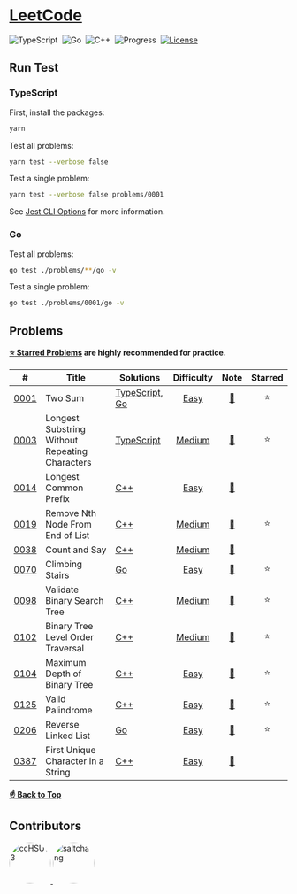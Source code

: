 # [LeetCode](https://leetcode.com/problemset/all)

![TypeScript](https://img.shields.io/badge/language-TypeScript-3178c6)&nbsp;
![Go](https://img.shields.io/badge/language-Go-007d9c)&nbsp;
![C++](https://img.shields.io/badge/language-C++-004283)&nbsp;
![Progress](https://img.shields.io/badge/progess-12%20%2F%202082-sucess)&nbsp;
[![License](https://img.shields.io/badge/license-MIT-a31f34)](./LICENSE)

## Run Test

### TypeScript

First, install the packages:

```bash
yarn
```

Test all problems:

```bash
yarn test --verbose false
```

Test a single problem:

```bash
yarn test --verbose false problems/0001
```

See [Jest CLI Options](https://jestjs.io/docs/cli#--verbose) for more information.

### Go

Test all problems:

```bash
go test ./problems/**/go -v
```

Test a single problem:

```bash
go test ./problems/0001/go -v
```

## Problems

**[:star: Starred Problems](https://leetcode.com/list/xoqag3yj) are highly recommended for practice.**

|   #    | Title                                          | Solutions                            | Difficulty |        Note         | Starred |
|:------:|------------------------------------------------|--------------------------------------|:----------:|:-------------------:|:-------:|
| [0001] | Two Sum                                        | [TypeScript][0001_ts], [Go][0001_go] |   [Easy]   | [:memo:][0001_note] | :star:  |
| [0003] | Longest Substring Without Repeating Characters | [TypeScript][0003_ts]                |  [Medium]  | [:memo:][0003_note] | :star:  |
| [0014] | Longest Common Prefix                          | [C++][0014_c++]                      |   [Easy]   | [:memo:][0014_note] |         |
| [0019] | Remove Nth Node From End of List               | [C++][0019_c++]                      |  [Medium]  | [:memo:][0019_note] | :star:  |
| [0038] | Count and Say                                  | [C++][0038_c++]                      |  [Medium]  | [:memo:][0038_note] |         |
| [0070] | Climbing Stairs                                | [Go][0070_go]                        |   [Easy]   | [:memo:][0070_note] | :star:  |
| [0098] | Validate Binary Search Tree                    | [C++][0098_c++]                      |  [Medium]  | [:memo:][0098_note] | :star:  |
| [0102] | Binary Tree Level Order Traversal              | [C++][0102_c++]                      |  [Medium]  | [:memo:][0102_note] | :star:  |
| [0104] | Maximum Depth of Binary Tree                   | [C++][0104_c++]                      |   [Easy]   | [:memo:][0104_note] | :star:  |
| [0125] | Valid Palindrome                               | [C++][0125_c++]                      |   [Easy]   | [:memo:][0125_note] | :star:  |
| [0206] | Reverse Linked List                            | [Go][0206_go]                        |   [Easy]   | [:memo:][0206_note] | :star:  |
| [0387] | First Unique Character in a String             | [C++][0387_c++]                      |   [Easy]   | [:memo:][0387_note] |         |

[**:point_up: Back to Top**](#problems)

## Contributors

<a href="https://github.com/ccHSU13">
    <img
      src="https://avatars.githubusercontent.com/u/86006022"
      alt="ccHSU13"
      width="75px"
      style="border-radius:50%;"
    >
</a>
<a href="https://github.com/saltchang">
    <img
      src="https://avatars.githubusercontent.com/u/44324205"
      alt="saltchang"
      width="75px"
      style="border-radius:50%;"
    >
</a>

<!-- Cheat Sheet -->

[github emoji cheat sheet]: https://github.com/ikatyang/emoji-cheat-sheet/blob/master/README.md

<!-- Difficulty -->

[easy]: https://leetcode.com/problemset/all/?difficulty=EASY
[medium]: https://leetcode.com/problemset/all/?difficulty=MEDIUM
[hard]: https://leetcode.com/problemset/all/?difficulty=HARD

<!-- 0001 -->

[0001]: https://leetcode.com/problems/two-sum
[0001_note]: ./problems/0001/README.md#:memo:-note
[0001_ts]: ./problems/0001/ts/two_sum.ts
[0001_go]: ./problems/0001/go/two_sum.go

<!-- 0003 -->

[0003]: https://leetcode.com/problems/longest-substring-without-repeating-characters
[0003_note]: ./problems/0003/README.md#:memo:-note
[0003_ts]: ./problems/0003/ts/longest_substring_without_repeating_characters.ts

<!-- 0014 -->

[0014]: https://leetcode.com/problems/longest-common-prefix
[0014_note]: ./problems/0014/README.md#:memo:-note
[0014_c++]: ./problems/0014/cpp/longest_common_prefix.cpp

<!-- 0019 -->

[0019]: https://leetcode.com/problems/remove-nth-node-from-end-of-list
[0019_note]: ./problems/0019/README.md#:memo:-note
[0019_c++]: ./problems/0019/cpp/remove_nth_node_from_end_of_list.cpp

<!-- 0038 -->

[0038]: https://leetcode.com/problems/count-and-say
[0038_note]: ./problems/0038/README.md#:memo:-note
[0038_c++]: ./problems/0038/cpp/count_and_say.cpp

<!-- 0070 -->

[0070]: https://leetcode.com/problems/climbing-stairs
[0070_note]: ./problems/0070/README.md#:memo:-note
[0070_go]: ./problems/0070/go/climbing_stairs.go

<!-- 0098 -->

[0098]: https://leetcode.com/problems/validate-binary-search-tree
[0098_note]: ./problems/0098/README.md#:memo:-note
[0098_c++]: ./problems/0098/cpp/validate_binary_search_tree.cpp

<!-- 0102 -->

[0102]: https://leetcode.com/problems/binary-tree-level-order-traversal
[0102_note]: ./problems/0102/README.md#:memo:-note
[0102_c++]: ./problems/0102/cpp/binary_tree_level_order_traversal.cpp

<!-- 0104 -->

[0104]: https://leetcode.com/problems/maximum-depth-of-binary-tree
[0104_note]: ./problems/0104/README.md#:memo:-note
[0104_c++]: ./problems/0104/cpp/maximum_depth_of_binary_tree.cpp

<!-- 0125 -->

[0125]: https://leetcode.com/problems/valid-palindrome
[0125_note]: ./problems/0125/README.md#:memo:-note
[0125_c++]: ./problems/0125/cpp/valid_palindrome.cpp

<!-- 0206 -->

[0206]: https://leetcode.com/problems/reverse-linked-list
[0206_note]: ./problems/0206/README.md#:memo:-note
[0206_go]: ./problems/0206/go/reverse_linked_list.go

<!-- 0387 -->

[0387]: https://leetcode.com/problems/first-unique-character-in-a-string
[0387_note]: ./problems/0387/README.md#:memo:-note
[0387_c++]: ./problems/0387/cpp/first_unique_character_in_a_string.cpp
